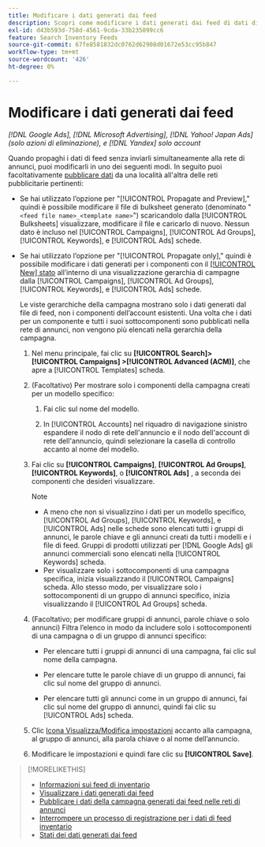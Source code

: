 ```yaml
---
title: Modificare i dati generati dai feed
description: Scopri come modificare i dati generati dai feed di dati di inventario.
exl-id: d43b593d-758d-4561-9cda-33b235099cc6
feature: Search Inventory Feeds
source-git-commit: 67fe8581832dc0762d62908d01672e53cc95b847
workflow-type: tm+mt
source-wordcount: '426'
ht-degree: 0%

---
```


# Modificare i dati generati dai feed

*[!DNL Google Ads], [!DNL Microsoft Advertising], [!DNL Yahoo! Japan Ads] (solo azioni di eliminazione), e [!DNL Yandex] solo account*

Quando propaghi i dati di feed senza inviarli simultaneamente alla rete di annunci, puoi modificarli in uno dei seguenti modi. In seguito puoi facoltativamente [pubblicare dati](propagated-data-post.md) da una località all&#39;altra delle reti pubblicitarie pertinenti:

* Se hai utilizzato l’opzione per &quot;[!UICONTROL Propagate and Preview],&quot; quindi è possibile modificare il file di bulksheet generato (denominato &quot;`<feed file name>_<template name>`&quot;) scaricandolo dalla [!UICONTROL Bulksheets] visualizzare, modificare il file e caricarlo di nuovo. Nessun dato è incluso nel [!UICONTROL Campaigns], [!UICONTROL Ad Groups], [!UICONTROL Keywords], e [!UICONTROL Ads] schede.

* Se hai utilizzato l’opzione per &quot;[!UICONTROL Propagate only],&quot; quindi è possibile modificare i dati generati per i componenti con il [[!UICONTROL New] stato](propagated-data-status.md) all’interno di una visualizzazione gerarchia di campagne dalla [!UICONTROL Campaigns], [!UICONTROL Ad Groups], [!UICONTROL Keywords], e [!UICONTROL Ads] schede.

  Le viste gerarchiche della campagna mostrano solo i dati generati dal file di feed, non i componenti dell’account esistenti. Una volta che i dati per un componente e tutti i suoi sottocomponenti sono pubblicati nella rete di annunci, non vengono più elencati nella gerarchia della campagna.

   1. Nel menu principale, fai clic su **[!UICONTROL Search]> [!UICONTROL Campaigns] >[!UICONTROL Advanced (ACM)]**, che apre a [!UICONTROL Templates] scheda.

   1. (Facoltativo) Per mostrare solo i componenti della campagna creati per un modello specifico:

      1. Fai clic sul nome del modello.

      1. In [!UICONTROL Accounts] nel riquadro di navigazione sinistro espandere il nodo di rete dell&#39;annuncio e il nodo dell&#39;account di rete dell&#39;annuncio, quindi selezionare la casella di controllo accanto al nome del modello.

   1. Fai clic su **[!UICONTROL Campaigns]**, **[!UICONTROL Ad Groups]**, **[!UICONTROL Keywords]**, o **[!UICONTROL Ads]** , a seconda dei componenti che desideri visualizzare.

      >[!NOTE]
      >
      >* A meno che non si visualizzino i dati per un modello specifico, [!UICONTROL Ad Groups], [!UICONTROL Keywords], e [!UICONTROL Ads] nelle schede sono elencati tutti i gruppi di annunci, le parole chiave e gli annunci creati da tutti i modelli e i file di feed. Gruppi di prodotti utilizzati per [!DNL Google Ads] gli annunci commerciali sono elencati nella [!UICONTROL Keywords] scheda.
      >* Per visualizzare solo i sottocomponenti di una campagna specifica, inizia visualizzando il [!UICONTROL Campaigns] scheda. Allo stesso modo, per visualizzare solo i sottocomponenti di un gruppo di annunci specifico, inizia visualizzando il [!UICONTROL Ad Groups] scheda.

   1. (Facoltativo; per modificare gruppi di annunci, parole chiave o solo annunci) Filtra l’elenco in modo da includere solo i sottocomponenti di una campagna o di un gruppo di annunci specifico:

      * Per elencare tutti i gruppi di annunci di una campagna, fai clic sul nome della campagna.

      * Per elencare tutte le parole chiave di un gruppo di annunci, fai clic sul nome del gruppo di annunci.

      * Per elencare tutti gli annunci come in un gruppo di annunci, fai clic sul nome del gruppo di annunci, quindi fai clic su [!UICONTROL Ads] scheda.

   1. Clic [Icona Visualizza/Modifica impostazioni](/help/search-social-commerce/assets/settings.png "Icona Visualizza/Modifica impostazioni") accanto alla campagna, al gruppo di annunci, alla parola chiave o al nome dell’annuncio.

   1. Modificare le impostazioni e quindi fare clic su **[!UICONTROL Save]**.

>[!MORELIKETHIS]
>
>* [Informazioni sui feed di inventario](inventory-feeds-about.md)
>* [Visualizzare i dati generati dai feed](propagated-data-view.md)
>* [Pubblicare i dati della campagna generati dai feed nelle reti di annunci](propagated-data-post.md)
>* [Interrompere un processo di registrazione per i dati di feed inventario](stop-job.md)
>* [Stati dei dati generati dai feed](propagated-data-status.md)
